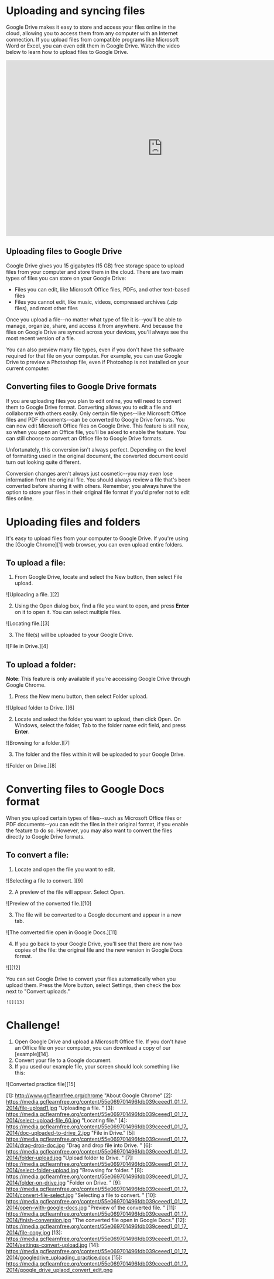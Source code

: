 # Uploading and syncing files

Google Drive makes it easy to store and access your files online in the cloud, allowing you to access them from any computer with an Internet connection. If you upload files from compatible programs like Microsoft Word or Excel, you can even edit them in Google Drive. Watch the video below to learn how to upload files to Google Drive.

<iframe width="853" height="480" src="https://www.youtube.com/embed/pgdwQJqybQc" frameborder="0" allow="accelerometer; autoplay; encrypted-media; gyroscope; picture-in-picture" allowfullscreen="">
</iframe>

## Uploading files to Google Drive

Google Drive gives you 15 gigabytes (15 GB) free storage space to upload files from your computer and store them in the cloud. There are two main types of files you can store on your Google Drive:

- Files you can edit, like Microsoft Office files, PDFs, and other text-based files
- Files you cannot edit, like music, videos, compressed archives (.zip files), and most other files

Once you upload a file--no matter what type of file it is--you'll be able to manage, organize, share, and access it from anywhere. And because the files on Google Drive are synced across your devices, you'll always see the most recent version of a file.

You can also preview many file types, even if you don't have the software required for that file on your computer. For example, you can use Google Drive to preview a Photoshop file, even if Photoshop is not installed on your current computer.

## Converting files to Google Drive formats

If you are uploading files you plan to edit online, you will need to convert them to Google Drive format. Converting allows you to edit a file and collaborate with others easily. Only certain file types--like Microsoft Office files and PDF documents--can be converted to Google Drive formats. You can now edit Microsoft Office files on Google Drive. This feature is still new, so when you open an Office file, you'll be asked to enable the feature. You can still choose to convert an Office file to Google Drive formats.

Unfortunately, this conversion isn't always perfect. Depending on the level of formatting used in the original document, the converted document could turn out looking quite different.

Conversion changes aren't always just cosmetic--you may even lose information from the original file. You should always review a file that's been converted before sharing it with others. Remember, you always have the option to store your files in their original file format if you'd prefer not to edit files online.

# Uploading files and folders

It's easy to upload files from your computer to Google Drive. If you're using the [Google Chrome][1] web browser, you can even upload entire folders.

## To upload a file:

1. From Google Drive, locate and select the New button, then select File upload.

  ![Uploading a file. ][2]

2. Using the Open dialog box, find a file you want to open, and press **Enter** on it to open it. You can select multiple files.

  ![Locating file.][3]

3. The file(s) will be uploaded to your Google Drive.

  ![File in Drive.][4]

## To upload a folder:

**Note**: This feature is only available if you're accessing Google Drive through Google Chrome.

1. Press the New menu button, then select Folder upload.

  ![Upload folder to Drive. ][6]

2. Locate and select the folder you want to upload, then click Open. On Windows, select the folder, Tab to the folder name edit field, and press **Enter**.

  ![Browsing for a folder.][7]

3. The folder and the files within it will be uploaded to your Google Drive.

  ![Folder on Drive.][8]

# Converting files to Google Docs format

When you upload certain types of files--such as Microsoft Office files or PDF documents--you can edit the files in their original format, if you enable the feature to do so. However, you may also want to convert the files directly to Google Drive formats.

## To convert a file:

1. Locate and open the file you want to edit.

  ![Selecting a file to convert. ][9]

2. A preview of the file will appear. Select Open.

  ![Preview of the converted file.][10]

3. The file will be converted to a Google document and appear in a new tab.

  ![The converted file open in Google Docs.][11]

4. If you go back to your Google Drive, you'll see that there are now two copies of the file: the original file and the new version in Google Docs format.

  ![][12]

You can set Google Drive to convert your files automatically when you upload them. Press the More button, select Settings, then check the box next to "Convert uploads."

```
![][13]
```

# Challenge!

1. Open Google Drive and upload a Microsoft Office file. If you don't have an Office file on your computer, you can download a copy of our [example][14].
2. Convert your file to a Google document.
3. If you used our example file, your screen should look something like this:

  ![Converted practice file][15]

[1]: <http://www.gcflearnfree.org/chrome> "About Google Chrome" [2]: <https://media.gcflearnfree.org/content/55e069701496fdb039ceeed1_01_17_2014/file-upload1.jpg> "Uploading a file. " [3]: <https://media.gcflearnfree.org/content/55e069701496fdb039ceeed1_01_17_2014/select-upload-file_60.jpg> "Locating file." [4]: <https://media.gcflearnfree.org/content/55e069701496fdb039ceeed1_01_17_2014/doc-uploaded-to-drive_2.jpg> "File in Drive." [5]: <https://media.gcflearnfree.org/content/55e069701496fdb039ceeed1_01_17_2014/drag-drop-doc.jpg> "Drag and drop file into Drive. " [6]: <https://media.gcflearnfree.org/content/55e069701496fdb039ceeed1_01_17_2014/folder-upload.jpg> "Upload folder to Drive. " [7]: <https://media.gcflearnfree.org/content/55e069701496fdb039ceeed1_01_17_2014/select-folder-upload.jpg> "Browsing for folder. " [8]: <https://media.gcflearnfree.org/content/55e069701496fdb039ceeed1_01_17_2014/folder-on-drive.jpg> "Folder on Drive. " [9]: <https://media.gcflearnfree.org/content/55e069701496fdb039ceeed1_01_17_2014/convert-file-select.jpg> "Selecting a file to convert. " [10]: <https://media.gcflearnfree.org/content/55e069701496fdb039ceeed1_01_17_2014/open-with-google-docs.jpg> "Preview of the converted file. " [11]: <https://media.gcflearnfree.org/content/55e069701496fdb039ceeed1_01_17_2014/finish-conversion.jpg> "The converted file open in Google Docs." [12]: <https://media.gcflearnfree.org/content/55e069701496fdb039ceeed1_01_17_2014/file-copy.jpg> [13]: <https://media.gcflearnfree.org/content/55e069701496fdb039ceeed1_01_17_2014/settings-convert-upload.jpg> [14]: <https://media.gcflearnfree.org/content/55e069701496fdb039ceeed1_01_17_2014/googledrive_uploading_practice.docx> [15]: <https://media.gcflearnfree.org/content/55e069701496fdb039ceeed1_01_17_2014/google_drive_uplaod_convert_edit.png>
